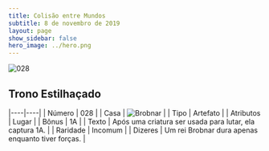 ```yaml
---
title: Colisão entre Mundos
subtitle: 8 de novembro de 2019
layout: page
show_sidebar: false
hero_image: ../hero.png
---
```


![028](https://cdn.keyforgegame.com/media/card_front/pt/452_028_9P9J6H6V26J2_pt.png)

## Trono Estilhaçado

|----|----|
| Número | 028 |
| Casa | ![Brobnar](https://archonarcana.com/images/thumb/e/e0/Brobnar.png/22px-Brobnar.png "Brobnar") |
| Tipo | Artefato |
| Atributos | Lugar |
| Bônus | 1A |
| Texto | Após uma criatura ser usada para lutar, ela captura 1A. |
| Raridade | Incomum |
| Dizeres | Um rei Brobnar dura apenas enquanto tiver forças. |
